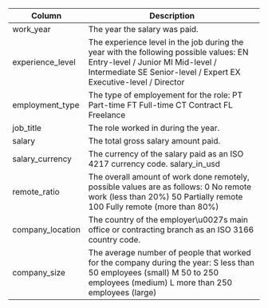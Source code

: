  Column             | Description 
--------------------|--------------------------------
work_year          | The year the salary was paid.
experience_level    | The experience level in the job during the year with the following possible values: EN Entry-level / Junior MI Mid-level / Intermediate SE Senior-level / Expert EX Executive-level / Director 
employment_type      | The type of employement for the role: PT Part-time FT Full-time CT Contract FL Freelance
job_title            | The role worked in during the year.
salary               | The total gross salary amount paid.  
salary_currency      | The currency of the salary paid as an ISO 4217 currency code.  salary_in_usd       | The salary in USD (FX rate divided by avg. USD rate for the respective year via fxdata.foorilla.com).                                             employee_residence  | Employee\u0027s primary country of residence in during the work year as an ISO 3166 country code.
remote_ratio         | The overall amount of work done remotely, possible values are as follows: 0 No remote work (less than 20%) 50 Partially remote 100 Fully remote (more than 80%)
company_location     | The country of the employer\u0027s main office or contracting branch as an ISO 3166 country code.
company_size         | The average number of people that worked for the company during the year: S less than 50 employees (small) M 50 to 250 employees (medium) L more than 250 employees (large)